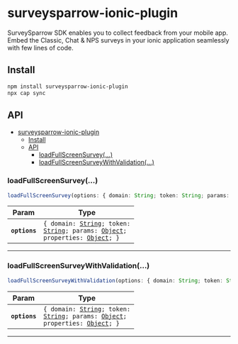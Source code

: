 # surveysparrow-ionic-plugin

SurveySparrow SDK enables you to collect feedback from your mobile app. Embed the Classic, Chat & NPS surveys in your ionic application seamlessly with few lines of code.

## Install

```bash
npm install surveysparrow-ionic-plugin
npx cap sync
```

## API

<docgen-index>

- [surveysparrow-ionic-plugin](#surveysparrow-ionic-plugin)
  - [Install](#install)
  - [API](#api)
    - [loadFullScreenSurvey(...)](#loadfullscreensurvey)
    - [loadFullScreenSurveyWithValidation(...)](#loadfullscreensurveywithvalidation)

</docgen-index>

<docgen-api>
<!--Update the source file JSDoc comments and rerun docgen to update the docs below-->

### loadFullScreenSurvey(...)

```typescript
loadFullScreenSurvey(options: { domain: String; token: String; params: Object; properties: Object; }) => Promise<void>
```

| Param         | Type                                                                                                                                                                        |
| ------------- | --------------------------------------------------------------------------------------------------------------------------------------------------------------------------- |
| **`options`** | <code>{ domain: <a href="#string">String</a>; token: <a href="#string">String</a>; params: <a href="#object">Object</a>; properties: <a href="#object">Object</a>; }</code> |

--------------------


### loadFullScreenSurveyWithValidation(...)

```typescript
loadFullScreenSurveyWithValidation(options: { domain: String; token: String; params: Object; properties: Object; }) => Promise<void>
```

| Param         | Type                                                                                                                                                                        |
| ------------- | --------------------------------------------------------------------------------------------------------------------------------------------------------------------------- |
| **`options`** | <code>{ domain: <a href="#string">String</a>; token: <a href="#string">String</a>; params: <a href="#object">Object</a>; properties: <a href="#object">Object</a>; }</code> |

--------------------
